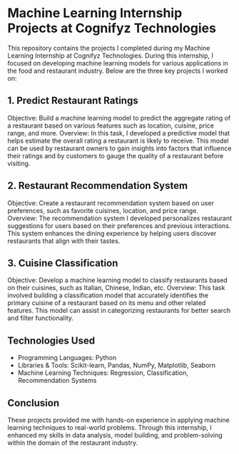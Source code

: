 # Machine Learning Internship Projects at Cognifyz Technologies
This repository contains the projects I completed during my Machine Learning Internship at Cognifyz Technologies. During this internship, I focused on developing machine learning models for various applications in the food and restaurant industry. Below are the three key projects I worked on:

## 1. Predict Restaurant Ratings
Objective: Build a machine learning model to predict the aggregate rating of a restaurant based on various features such as location, cuisine, price range, and more.
Overview: In this task, I developed a predictive model that helps estimate the overall rating a restaurant is likely to receive. This model can be used by restaurant owners to gain insights into factors that influence their ratings and by customers to gauge the quality of a restaurant before visiting.

## 2. Restaurant Recommendation System
Objective: Create a restaurant recommendation system based on user preferences, such as favorite cuisines, location, and price range.    
Overview: The recommendation system I developed personalizes restaurant suggestions for users based on their preferences and previous interactions. This system enhances the dining experience by helping users discover restaurants that align with their tastes.

## 3. Cuisine Classification
Objective: Develop a machine learning model to classify restaurants based on their cuisines, such as Italian, Chinese, Indian, etc.
Overview: This task involved building a classification model that accurately identifies the primary cuisine of a restaurant based on its menu and other related features. This model can assist in categorizing restaurants for better search and filter functionality.

## Technologies Used
 - Programming Languages: Python
 - Libraries & Tools: Scikit-learn, Pandas, NumPy, Matplotlib, Seaborn
 - Machine Learning Techniques: Regression, Classification, Recommendation Systems

## Conclusion
These projects provided me with hands-on experience in applying machine learning techniques to real-world problems. Through this internship, I enhanced my skills in data analysis, model building, and problem-solving within the domain of the restaurant industry.
